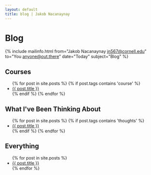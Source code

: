 ```yaml
---
layout: default
title: blog | Jakob Nacanaynay
---
```

# Blog

{% include mailinfo.html from="Jakob Nacanaynay <jn567@cornell.edu>" to="You <anyone@out.there>" date="Today" subject="Blog" %}

## Courses

<ul>
{% for post in site.posts %}
    {%  if post.tags contains 'course' %}
    <li><a href="{{ post.url }}">{{ post.title }}</a></li>
    {% endif %}
{% endfor %}
</ul>

## What I've Been Thinking About

<ul>
{% for post in site.posts %}
    {%  if post.tags contains 'thoughts' %}
    <li><a href="{{ post.url }}">{{ post.title }}</a></li>
    {% endif %}
{% endfor %}
</ul>

## Everything

<ul>
{% for post in site.posts %}
    <li><a href="{{ post.url }}">{{ post.title }}</a></li>
{% endfor %}
</ul>
